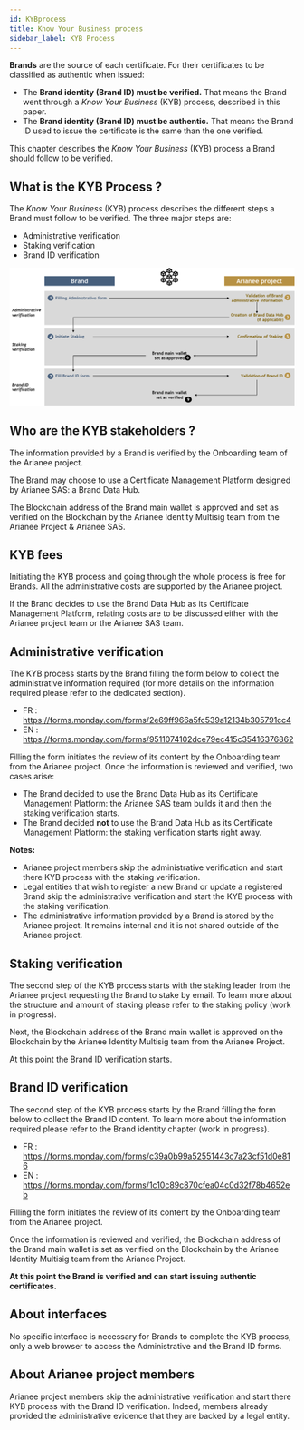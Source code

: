 ```yaml
---
id: KYBprocess
title: Know Your Business process
sidebar_label: KYB Process
---
```

**Brands** are the source of each certificate. For their certificates to be classified as authentic when issued: 

- The **Brand identity (Brand ID) must be verified.** That means the Brand went through a *Know Your Business* (KYB) process, described in this paper.
- The **Brand identity (Brand ID) must be authentic.** That means the Brand ID used to issue the certificate is the same than the one verified.

This chapter describes the *Know Your Business* (KYB) process a Brand should follow to be verified.

## **What is the KYB Process ?**

The *Know Your Business* (KYB) process describes the different steps a Brand must follow to be verified. The three major steps are:

- Administrative verification
- Staking verification
- Brand ID verification

![img](../img/kybprocess.png)



## **Who are the KYB stakeholders ?**

The information provided by a Brand is verified by the Onboarding team of the Arianee project.

The Brand may choose to use a Certificate Management Platform designed by Arianee SAS: a Brand Data Hub.

The Blockchain address of the Brand main wallet is approved and set as verified on the Blockchain by the Arianee Identity Multisig team from the Arianee Project & Arianee SAS.

## **KYB fees**

Initiating the KYB process and going through the whole process is free for Brands. All the administrative costs are supported by the Arianee project.

If the Brand decides to use the Brand Data Hub as its Certificate Management Platform, relating costs are to be discussed either with the Arianee project team or the Arianee SAS team.

## **Administrative verification**

The KYB process starts by the Brand filling the form below to collect the administrative information required (for more details on the information required please refer to the dedicated section).

- FR : https://forms.monday.com/forms/2e69ff966a5fc539a12134b305791cc4
- EN : https://forms.monday.com/forms/9511074102dce79ec415c35416376862 

Filling the form initiates the review of its content by the Onboarding team from the Arianee project. Once the information is reviewed and verified, two cases arise:

- The Brand decided to use the Brand Data Hub as its Certificate Management Platform: the Arianee SAS team builds it and then the staking verification starts.
- The Brand decided **not** to use the Brand Data Hub as its Certificate Management Platform: the staking verification starts right away.

**Notes:** 

- Arianee project members skip the administrative verification and start there KYB process with the staking verification.
- Legal entities that wish to register a new Brand or update a registered Brand skip the administrative verification and start the KYB process with the staking verification.
- The administrative information provided by a Brand is stored by the Arianee project. It remains internal and it is not shared outside of the Arianee project.

## **Staking verification**

The second step of the KYB process starts with the staking leader from the Arianee project requesting the Brand to stake by email. To learn more about the structure and amount of staking please refer to the staking policy (work in progress).

Next, the Blockchain address of the Brand main wallet is approved on the Blockchain by the Arianee Identity Multisig team from the Arianee Project. 

At this point the Brand ID verification starts.

## **Brand ID  verification**

The second step of the KYB process starts by the Brand filling the form below to collect the Brand ID content. To learn more about the information required please refer to the Brand identity chapter (work in progress).

- FR : https://forms.monday.com/forms/c39a0b99a52551443c7a23cf51d0e816
- EN : https://forms.monday.com/forms/1c10c89c870cfea04c0d32f78b4652eb 

Filling the form initiates the review of its content by the Onboarding team from the Arianee project. 

Once the information is reviewed and verified, the Blockchain address of the Brand main wallet is set as verified on the Blockchain by the Arianee Identity Multisig team from the Arianee Project. 

**At this point the Brand is verified and can start issuing authentic certificates.**

## **About interfaces**

No specific interface is necessary for Brands to complete the KYB process, only a web browser to access the Administrative and the Brand ID forms.

## **About Arianee project members**

Arianee project members skip the administrative verification and start there KYB process with the Brand ID verification. Indeed, members already provided the administrative evidence that they are backed by a legal entity.